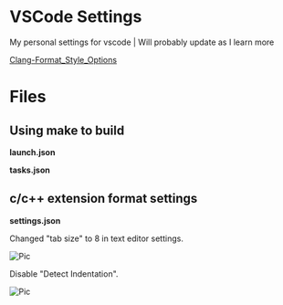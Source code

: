 # VSCode Settings

My personal settings for vscode | Will probably update as I learn more

[Clang-Format_Style_Options](https://clang.llvm.org/docs/ClangFormatStyleOptions.html)

# Files

## Using make to build
**launch.json**

**tasks.json**

## c/c++ extension format settings

**settings.json** 

Changed "tab size" to 8 in text editor settings.

![Pic](https://github.com/UtterVitriol/vscode_settings/tree/main/images/tab_size.PNG?raw=true)

Disable "Detect Indentation".

![Pic](https://github.com/UtterVitriol/vscode_settings/tree/main/images/detect_indentation.PNG?raw=true)